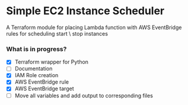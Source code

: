 # Simple EC2 Instance Scheduler
A Terraform module for placing Lambda function with AWS EventBridge rules for scheduling start \ stop instances
### What is in progress?

- [x] Terraform wrapper for Python
- [ ] Documentation
- [x] IAM Role creation
- [x] AWS EventBridge rule
- [x] AWS EventBridge target
- [ ] Move all variables and add output to corresponding files
